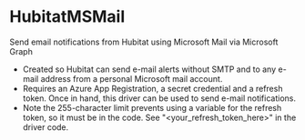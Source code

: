 # HubitatMSMail
Send email notifications from Hubitat using Microsoft Mail via Microsoft Graph

- Created so Hubitat can send e-mail alerts without SMTP and to any e-mail address from a personal Microsoft mail account.
- Requires an Azure App Registration, a secret credential and a refresh token.  Once in hand, this driver can be used to send e-mail notifications.  
- Note the 255-character limit prevents using a variable for the refresh token, so it must be in the code.  See "<your_refresh_token_here>" in the driver code.
